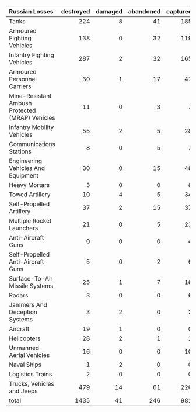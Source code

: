 | Russian Losses                                   |   destroyed |   damaged |   abandoned |   captured |   total |
|:-------------------------------------------------|------------:|----------:|------------:|-----------:|--------:|
| Tanks                                            |         224 |         8 |          41 |        185 |     458 |
| Armoured Fighting Vehicles                       |         138 |         0 |          32 |        119 |     289 |
| Infantry Fighting Vehicles                       |         287 |         2 |          32 |        165 |     486 |
| Armoured Personnel Carriers                      |          30 |         1 |          17 |         47 |      95 |
| Mine-Resistant Ambush Protected  (MRAP) Vehicles |          11 |         0 |           3 |          7 |      21 |
| Infantry Mobility Vehicles                       |          55 |         2 |           5 |         28 |      90 |
| Communications Stations                          |           8 |         0 |           5 |          7 |      20 |
| Engineering Vehicles And Equipment               |          30 |         0 |          15 |         48 |      93 |
| Heavy Mortars                                    |           3 |         0 |           0 |          8 |      11 |
| Towed Artillery                                  |          10 |         4 |           5 |         34 |      53 |
| Self-Propelled Artillery                         |          37 |         2 |          15 |         37 |      91 |
| Multiple Rocket Launchers                        |          21 |         0 |           5 |         23 |      49 |
| Anti-Aircraft Guns                               |           0 |         0 |           0 |          4 |       4 |
| Self-Propelled Anti-Aircraft Guns                |           5 |         0 |           2 |          6 |      13 |
| Surface-To-Air Missile Systems                   |          25 |         1 |           7 |         18 |      51 |
| Radars                                           |           3 |         0 |           0 |          6 |       9 |
| Jammers And Deception Systems                    |           3 |         2 |           0 |          2 |       7 |
| Aircraft                                         |          19 |         1 |           0 |          0 |      20 |
| Helicopters                                      |          28 |         2 |           1 |          1 |      32 |
| Unmanned Aerial Vehicles                         |          16 |         0 |           0 |         10 |      26 |
| Naval Ships                                      |           1 |         2 |           0 |          0 |       3 |
| Logistics Trains                                 |           2 |         0 |           0 |          0 |       2 |
| Trucks, Vehicles and Jeeps                       |         479 |        14 |          61 |        226 |     780 |
| total                                            |        1435 |        41 |         246 |        981 |    2703 |